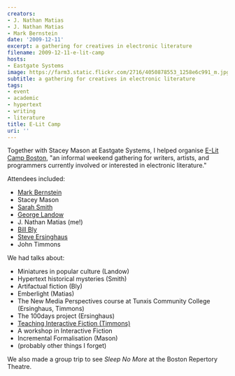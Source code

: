 ```yaml
---
creators:
- J. Nathan Matias
- J. Nathan Matias
- Mark Bernstein
date: '2009-12-11'
excerpt: a gathering for creatives in electronic literature
filename: 2009-12-11-e-lit-camp
hosts:
- Eastgate Systems
image: https://farm3.static.flickr.com/2716/4050878553_1258e6c991_m.jpg
subtitle: a gathering for creatives in electronic literature
tags:
- event
- academic
- hypertext
- writing
- literature
title: E-Lit Camp
uri: ''
---
```


<p>Together with Stacey Mason at Eastgate Systems, I helped organise <a href="http://www.flickr.com/photos/natematias/4051621786/in/set-72157622678331248/">E-Lit Camp Boston</a>, "an informal weekend gathering for writers, artists, and programmers currently involved or interested in electronic literature."</p>
<p>Attendees included:</p>
<ul><li> <a href="http://markbernstein.org">Mark Bernstein</a></li>
<li> Stacey Mason</li>
<li> <a href="http://sarahsmith.com">Sarah Smith</a></li>

<li> <a href="http://landow.org">George Landow</a></li>
<li> J. Nathan Matias (me!)</li>
<li> <a href="http://infomonger.com">Bill Bly</a></li>
<li> <a href="http://www.steveersinghaus.com/archives/1834">Steve Ersinghaus</a></li>
<li> John Timmons</li></ul>
<p>We had talks about:</p>

<ul><li> Miniatures in popular culture (Landow)</li>
<li> Hypertext historical mysteries (Smith)</li>
<li> Artifactual fiction (Bly)</li>
<li> Emberlight (Matias)</li>
<li> The New Media Perspectives course at Tunxis Community College (Ersinghaus, Timmons)</li>
<li> The 100days project (Ersinghaus)</li>

<li> <a href="http://www.hpiweb.com/newmedia/">Teaching Interactive Fiction (Timmons)</a></li>
<li> A workshop in Interactive Fiction</li>
<li> Incremental Formalisation (Mason)</li>
<li> (probably other things I forget)</li></ul>
<p>We also made a group trip to see <i>Sleep No More</i> at the Boston Repertory Theatre.</p>